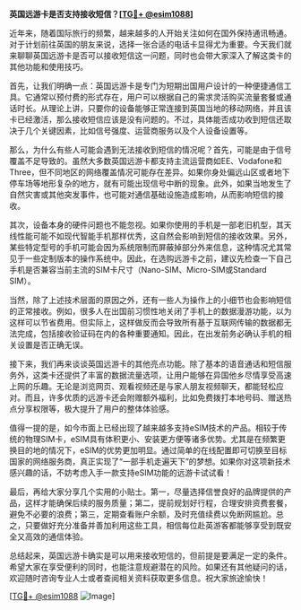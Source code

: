 **英国远游卡是否支持接收短信？[[TG💪+ @esim1088](https://t.me/s/esim1088)]**

近年来，随着国际旅行的频繁，越来越多的人开始关注如何在国外保持通讯畅通。对于计划前往英国的朋友来说，选择一张合适的电话卡显得尤为重要。今天我们就来聊聊英国远游卡是否可以接收短信这一问题，同时也会带大家深入了解这类卡的其他功能和使用技巧。

首先，让我们明确一点：英国远游卡是专门为短期出国用户设计的一种便捷通信工具。它通常以预付费的形式存在，用户可以根据自己的需求灵活购买流量套餐或通话时长。从理论上讲，只要你的设备能够正常连接到英国当地的移动网络，并且该卡已经激活，那么接收短信应该是没有问题的。不过，具体能否成功收到短信还取决于几个关键因素，比如信号强度、运营商服务以及个人设备设置等。

那么，为什么有些人可能会遇到无法接收到短信的情况呢？首先，可能是由于信号覆盖不足导致的。虽然大多数英国远游卡都支持主流运营商如EE、Vodafone和Three，但不同地区的网络覆盖情况可能存在差异。如果你身处偏远山区或者地下停车场等地形复杂的地方，就有可能出现信号中断的现象。此外，如果当地发生了自然灾害或其他突发事件，也可能对通信基础设施造成影响，从而影响短信的接收。

其次，设备本身的硬件问题也不能忽视。如果你使用的手机是一部老旧机型，其天线性能可能不如现代智能手机那样优秀，这自然会影响到短信的接收效果。另外，某些特定型号的手机可能会因为系统限制而屏蔽掉部分外来信息，这种情况尤其常见于一些定制版本的操作系统中。因此，在选购远游卡之前，建议先检查一下自己手机是否兼容当前主流的SIM卡尺寸（Nano-SIM、Micro-SIM或Standard SIM）。

当然，除了上述技术层面的原因之外，还有一些人为操作上的小细节也会影响短信的正常接收。例如，很多人在出国前习惯性地关闭了手机上的数据漫游功能，以为这样可以节省费用。但实际上，这样做反而会导致所有基于互联网传输的数据都无法完成，包括接收验证码在内的各种重要通知。因此，在出发前务必确认手机的相关设置是否正确无误。

接下来，我们再来谈谈英国远游卡的其他亮点功能。除了基本的语音通话和短信服务外，这类卡还提供了丰富的数据流量选项，让用户能够在异国他乡尽情享受高速上网的乐趣。无论是浏览网页、观看视频还是与家人朋友视频聊天，都能轻松应对。而且，许多优质的远游卡还会附赠额外福利，比如免费拨打本地号码、赠送热点分享权限等，极大提升了用户的整体体验感。

值得一提的是，如今市面上已经出现了越来越多支持eSIM技术的产品。相较于传统的物理SIM卡，eSIM具有体积更小、安装更方便等诸多优势。尤其是在频繁更换目的地的情况下，eSIM的优势更加明显。通过简单的在线配置即可切换至目标国家的网络服务商，真正实现了“一部手机走遍天下”的梦想。如果你对这项新技术感兴趣的话，不妨考虑入手一款支持eSIM功能的远游卡试试看！

最后，再给大家分享几个实用的小贴士。第一，尽量选择信誉良好的品牌提供的产品，这样才能确保后续的服务质量；第二，提前规划好行程，合理安排资费套餐，避免不必要的浪费；第三，定期查看账户余额，及时充值续费以免断网尴尬。总之，只要做好充分准备并善加利用这些工具，相信每位赴英游客都能够享受到既安全又高效的通信体验。

总结起来，英国远游卡确实是可以用来接收短信的，但前提是要满足一定的条件。希望大家在享受便利的同时，也能注意规避潜在的风险。如果还有其他疑问的话，欢迎随时咨询专业人士或者查阅相关资料获取更多信息。祝大家旅途愉快！

[[TG💪+ @esim1088](https://t.me/s/esim1088) ![Image](https://i.postimg.cc/4NQfJmqS/Snipaste-2025-05-13-00-14-12.png)]